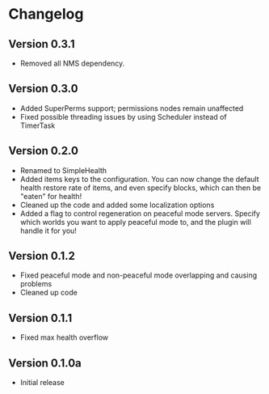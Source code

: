 Changelog
=========
Version 0.3.1
-------------
*   Removed all NMS dependency.

Version 0.3.0
-------------
*   Added SuperPerms support; permissions nodes remain unaffected
*   Fixed possible threading issues by using Scheduler instead of TimerTask

Version 0.2.0
-------------
*   Renamed to SimpleHealth
*   Added items keys to the configuration. You can now change the default health 
    restore rate of items, and even specify blocks, which can then be "eaten" for health!
*   Cleaned up the code and added some localization options
*   Added a flag to control regeneration on peaceful mode servers. Specify
    which worlds you want to apply peaceful mode to, and the plugin will handle it for you!

Version 0.1.2
-------------
*   Fixed peaceful mode and non-peaceful mode overlapping and causing problems
*   Cleaned up code

Version 0.1.1
-------------
*   Fixed max health overflow

Version 0.1.0a
--------------
*   Initial release
